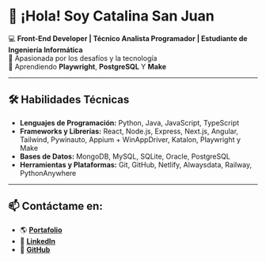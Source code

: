 # 👋 ¡Hola! Soy Catalina San Juan  

💻 **Front-End Developer | Técnico Analista Programador | Estudiante de Ingeniería Informática**  
🎵 Apasionada por los desafíos y la tecnología  
🌱 Aprendiendo **Playwright**, **PostgreSQL** Y **Make**  

---

## 🛠️ **Habilidades Técnicas**
- **Lenguajes de Programación:** Python, Java, JavaScript, TypeScript  
- **Frameworks y Librerías:** React, Node.js, Express, Next.js, Angular, Tailwind, Pywinauto, Appium + WinAppDriver, Katalon, Playwright y Make 
- **Bases de Datos:** MongoDB, MySQL, SQLite, Oracle, PostgreSQL  
- **Herramientas y Plataformas:** Git, GitHub, Netlify, Alwaysdata, Railway, PythonAnywhere  

---

## 📫 **Contáctame en:**  
- 🌎 **[Portafolio](https://catalina-sanjuan-portafolio.netlify.app/)**  
- 💼 **[LinkedIn](https://cl.linkedin.com/in/catalina-sanjuan-programadora)**  
- 🐙 **[GitHub](https://github.com/catalinasanjuan)**  
